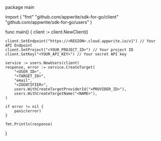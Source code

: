 package main

import (
    "fmt"
    "github.com/appwrite/sdk-for-go/client"
    "github.com/appwrite/sdk-for-go/users"
)

func main() {
    client := client.NewClient()

    client.SetEndpoint("https://<REGION>.cloud.appwrite.io/v1") // Your API Endpoint
    client.SetProject("<YOUR_PROJECT_ID>") // Your project ID
    client.SetKey("<YOUR_API_KEY>") // Your secret API key

    service := users.NewUsers(client)
    response, error := service.CreateTarget(
        "<USER_ID>",
        "<TARGET_ID>",
        "email",
        "<IDENTIFIER>",
        users.WithCreateTargetProviderId("<PROVIDER_ID>"),
        users.WithCreateTargetName("<NAME>"),
    )

    if error != nil {
        panic(error)
    }

    fmt.Println(response)
}
